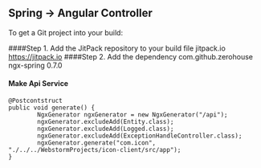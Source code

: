 ## Spring -> Angular Controller

To get a Git project into your build:

####Step 1. Add the JitPack repository to your build file
    <repositories>
        <repository>
            <id>jitpack.io</id>
            <url>https://jitpack.io</url>
        </repository>
    </repositories>
####Step 2. Add the dependency
	<dependency>
	    <groupId>com.github.zerohouse</groupId>
	    <artifactId>ngx-spring</artifactId>
	    <version>0.7.0</version>
	</dependency>
	
	
#### Make Api Service
    @Postcontstruct
    public void generate() {
            NgxGenerator ngxGenerator = new NgxGenerator("/api");
            ngxGenerator.excludeAdd(Entity.class);
            ngxGenerator.excludeAdd(Logged.class);
            ngxGenerator.excludeAdd(ExceptionHandleController.class);
            ngxGenerator.generate("com.icon", "./../../WebstormProjects/icon-client/src/app");
    }